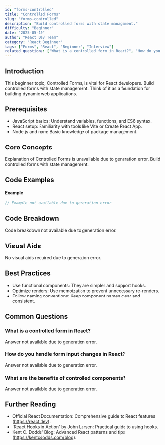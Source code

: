 ```yaml
---
id: "forms-controlled"
title: "Controlled Forms"
slug: "forms-controlled"
description: "Build controlled forms with state management."
difficulty: "Beginner"
date: "2025-05-10"
author: "React Dev Team"
category: "React Beginner"
tags: ["Forms", "React", "Beginner", "Interview"]
related_questions: ["What is a controlled form in React?", "How do you handle form input changes in React?", "What are the benefits of controlled components?"]
---
```


## Introduction

This beginner topic, Controlled Forms, is vital for React developers. Build controlled forms with state management. Think of it as a foundation for building dynamic web applications.

## Prerequisites

- JavaScript basics: Understand variables, functions, and ES6 syntax.
- React setup: Familiarity with tools like Vite or Create React App.
- Node.js and npm: Basic knowledge of package management.

## Core Concepts

Explanation of Controlled Forms is unavailable due to generation error. Build controlled forms with state management.

## Code Examples

#### Example
```jsx
// Example not available due to generation error
```

## Code Breakdown

Code breakdown not available due to generation error.

## Visual Aids

No visual aids required due to generation error.

## Best Practices

- Use functional components: They are simpler and support hooks.
- Optimize renders: Use memoization to prevent unnecessary re-renders.
- Follow naming conventions: Keep component names clear and consistent.

## Common Questions

### What is a controlled form in React?

Answer not available due to generation error.

### How do you handle form input changes in React?

Answer not available due to generation error.

### What are the benefits of controlled components?

Answer not available due to generation error.

## Further Reading

- Official React Documentation: Comprehensive guide to React features (https://react.dev).
- 'React Hooks in Action' by John Larsen: Practical guide to using hooks.
- Kent C. Dodds' Blog: Advanced React patterns and tips (https://kentcdodds.com/blog).
